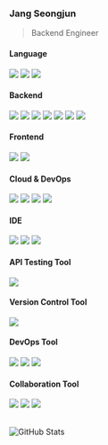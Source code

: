 <div align="left">

### Jang Seongjun

> Backend Engineer

#### **Language**
<img src="https://img.shields.io/badge/Kotlin-7F52FF?style=flat-square&logo=kotlin&logoColor=white" />
<img src="https://img.shields.io/badge/Java-007396?style=flat-square&logo=java&logoColor=white" />
<img src="https://img.shields.io/badge/JavaScript-F7DF1E?style=flat-square&logo=javascript&logoColor=black" />

#### **Backend**
<img src="https://img.shields.io/badge/Spring_Boot-6DB33F?style=flat-square&logo=spring-boot&logoColor=white" />
<img src="https://img.shields.io/badge/Spring_Security-6DB33F?style=flat-square&logo=spring-security&logoColor=white" />
<img src="https://img.shields.io/badge/Spring%20Data%20JPA-6DB33F?style=flat-square&logo=spring&logoColor=white" />
<img src="https://img.shields.io/badge/QueryDSL-7F52FF?style=flat-square&logo=hibernate&logoColor=white" />
<img src="https://img.shields.io/badge/MyBatis-007396?style=flat-square&logo=mybatis&logoColor=white" />
<img src="https://img.shields.io/badge/Thymeleaf-005F0F?style=flat-square&logo=thymeleaf&logoColor=white" />
<img src="https://img.shields.io/badge/JSP-007396?style=flat-square&logo=java&logoColor=white" />

#### **Frontend**
<img src="https://img.shields.io/badge/Android-3DDC84?style=flat-square&logo=android&logoColor=white" />
<img src="https://img.shields.io/badge/React-61DAFB?style=flat-square&logo=react&logoColor=white" />

#### **Cloud & DevOps**
<img src="https://img.shields.io/badge/AWS-232F3E?style=flat-square&logo=amazon-aws&logoColor=white" />
<img src="https://img.shields.io/badge/Ubuntu-E95420?style=flat-square&logo=ubuntu&logoColor=white" />
<img src="https://img.shields.io/badge/Docker-2496ED?style=flat-square&logo=docker&logoColor=white" />
<img src="https://img.shields.io/badge/GitHub_Actions-2088FF?style=flat-square&logo=github-actions&logoColor=white" />

#### **IDE**
<img src="https://img.shields.io/badge/IntelliJ_IDEA-000000?style=flat-square&logo=intellij-idea&logoColor=white" />
<img src="https://img.shields.io/badge/Visual_Studio_Code-007ACC?style=flat-square&logo=visual-studio-code&logoColor=white" />
<img src="https://img.shields.io/badge/Android_Studio-3DDC84?style=flat-square&logo=android-studio&logoColor=white" />

#### **API Testing Tool**
<img src="https://img.shields.io/badge/Postman-FF6C37?style=flat-square&logo=postman&logoColor=white" />

#### **Version Control Tool**
<img src="https://img.shields.io/badge/Sourcetree-0052CC?style=flat-square&logo=sourcetree&logoColor=white" />

#### **DevOps Tool**
<img src="https://img.shields.io/badge/PuTTY-509EE3?style=flat-square&logo=putty&logoColor=white" />
<img src="https://img.shields.io/badge/FileZilla-BF0000?style=flat-square&logo=filezilla&logoColor=white" />
<img src="https://img.shields.io/badge/Docker_Desktop-2496ED?style=flat-square&logo=docker&logoColor=white" />

#### **Collaboration Tool**
<img src="https://img.shields.io/badge/Notion-000000?style=flat-square&logo=notion&logoColor=white" />
<img src="https://img.shields.io/badge/Slack-4A154B?style=flat-square&logo=slack&logoColor=white" />
<img src="https://img.shields.io/badge/Jira-0052CC?style=flat-square&logo=jira&logoColor=white" />

</br>
</br>

![GitHub Stats](https://github-readme-stats.vercel.app/api?username=g6y116&show_icons=true&theme=radical&hide_border=true)

</div>
